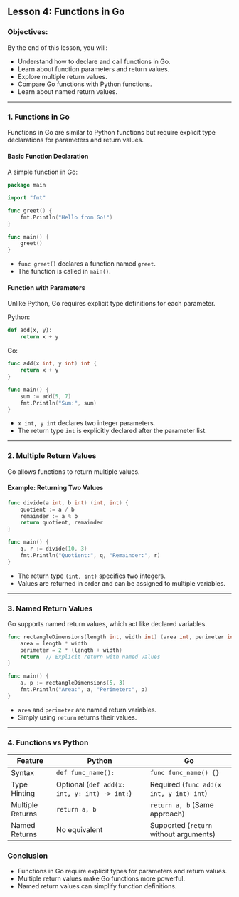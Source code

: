 ## **Lesson 4: Functions in Go**

### **Objectives:**
By the end of this lesson, you will:
- Understand how to declare and call functions in Go.
- Learn about function parameters and return values.
- Explore multiple return values.
- Compare Go functions with Python functions.
- Learn about named return values.

---

### **1. Functions in Go**
Functions in Go are similar to Python functions but require explicit type declarations for parameters and return values.

#### **Basic Function Declaration**
A simple function in Go:
```go
package main

import "fmt"

func greet() {
    fmt.Println("Hello from Go!")
}

func main() {
    greet()
}
```
- `func greet()` declares a function named `greet`.
- The function is called in `main()`.

#### **Function with Parameters**
Unlike Python, Go requires explicit type definitions for each parameter.

Python:
```python
def add(x, y):
    return x + y
```
Go:
```go
func add(x int, y int) int {
    return x + y
}

func main() {
    sum := add(5, 7)
    fmt.Println("Sum:", sum)
}
```
- `x int, y int` declares two integer parameters.
- The return type `int` is explicitly declared after the parameter list.

---

### **2. Multiple Return Values**
Go allows functions to return multiple values.

#### **Example: Returning Two Values**
```go
func divide(a int, b int) (int, int) {
    quotient := a / b
    remainder := a % b
    return quotient, remainder
}

func main() {
    q, r := divide(10, 3)
    fmt.Println("Quotient:", q, "Remainder:", r)
}
```
- The return type `(int, int)` specifies two integers.
- Values are returned in order and can be assigned to multiple variables.

---

### **3. Named Return Values**
Go supports named return values, which act like declared variables.

```go
func rectangleDimensions(length int, width int) (area int, perimeter int) {
    area = length * width
    perimeter = 2 * (length + width)
    return  // Explicit return with named values
}

func main() {
    a, p := rectangleDimensions(5, 3)
    fmt.Println("Area:", a, "Perimeter:", p)
}
```
- `area` and `perimeter` are named return variables.
- Simply using `return` returns their values.

---

### **4. Functions vs Python**
| Feature | Python | Go |
|---------|--------|----|
| Syntax | `def func_name():` | `func func_name() {}` |
| Type Hinting | Optional (`def add(x: int, y: int) -> int:`) | Required (`func add(x int, y int) int`) |
| Multiple Returns | `return a, b` | `return a, b` (Same approach) |
| Named Returns | No equivalent | Supported (`return` without arguments) |

### **Conclusion**
- Functions in Go require explicit types for parameters and return values.
- Multiple return values make Go functions more powerful.
- Named return values can simplify function definitions.